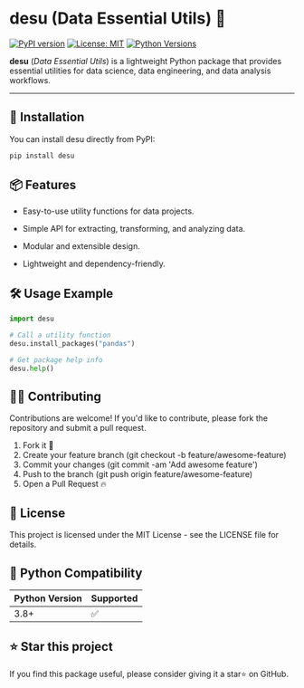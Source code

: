 # desu (Data Essential Utils) 🐍

[![PyPI version](https://img.shields.io/pypi/v/desu.svg)](https://pypi.org/project/desu/)
[![License: MIT](https://img.shields.io/badge/License-MIT-yellow.svg)](LICENSE)
[![Python Versions](https://img.shields.io/pypi/pyversions/desu)](https://pypi.org/project/desu/)

**desu** (*Data Essential Utils*) is a lightweight Python package that provides essential utilities for data science, data engineering, and data analysis workflows.

---

## 🚀 Installation

You can install desu directly from PyPI:

```bash
pip install desu
```


## 📦 Features

* Easy-to-use utility functions for data projects.
* Simple API for extracting, transforming, and analyzing data.

* Modular and extensible design.
* Lightweight and dependency-friendly.

## 🛠️ Usage Example


```python
import desu

# Call a utility function 
desu.install_packages("pandas")

# Get package help info
desu.help()
```

## 🧑‍💻 Contributing

Contributions are welcome!
If you'd like to contribute, please fork the repository and submit a pull request.

1. Fork it 🚀
2. Create your feature branch (git checkout -b feature/awesome-feature)
3. Commit your changes (git commit -am 'Add awesome feature')
4. Push to the branch (git push origin feature/awesome-feature)
5. Open a Pull Request 🔥

## 📜 License

This project is licensed under the MIT License - see the LICENSE file for details.

## 🐍 Python Compatibility

| Python Version | Supported |
| -------------- | --------- |
| 3.8+           | ✅        |

## ⭐ Star this project

If you find this package useful, please consider giving it a star⭐ on GitHub.
